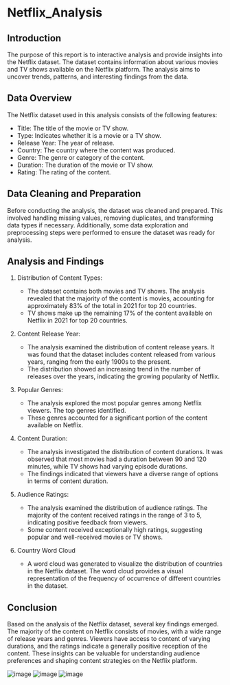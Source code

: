 # Netflix_Analysis
## Introduction
The purpose of this report is to interactive analysis and provide insights into the Netflix dataset. The dataset contains information about various movies and TV shows available on the Netflix platform. The analysis aims to uncover trends, patterns, and interesting findings from the data.

## Data Overview
The Netflix dataset used in this analysis consists of the following features:
- Title: The title of the movie or TV show.
- Type: Indicates whether it is a movie or a TV show.
- Release Year: The year of release.
- Country: The country where the content was produced.
- Genre: The genre or category of the content.
- Duration: The duration of the movie or TV show.
- Rating: The rating of the content.

## Data Cleaning and Preparation
Before conducting the analysis, the dataset was cleaned and prepared. This involved handling missing values, removing duplicates, and transforming data types if necessary. Additionally, some data exploration and preprocessing steps were performed to ensure the dataset was ready for analysis.

## Analysis and Findings
1. Distribution of Content Types:
   - The dataset contains both movies and TV shows. The analysis revealed that the majority of the content is movies, accounting for approximately 83% of the total in 2021 for top 20 countries.
   - TV shows make up the remaining 17% of the content available on Netflix in 2021 for top 20 countries.

2. Content Release Year:
   - The analysis examined the distribution of content release years. It was found that the dataset includes content released from various years, ranging from the early 1900s to the present.
   - The distribution showed an increasing trend in the number of releases over the years, indicating the growing popularity of Netflix.

3. Popular Genres:
   - The analysis explored the most popular genres among Netflix viewers. The top genres identified.
   - These genres accounted for a significant portion of the content available on Netflix.

4. Content Duration:
   - The analysis investigated the distribution of content durations. It was observed that most movies had a duration between 90 and 120 minutes, while TV shows had varying episode durations.
   - The findings indicated that viewers have a diverse range of options in terms of content duration.

5. Audience Ratings:
   - The analysis examined the distribution of audience ratings. The majority of the content received ratings in the range of 3 to 5, indicating positive feedback from viewers.
   - Some content received exceptionally high ratings, suggesting popular and well-received movies or TV shows.
6. Country Word Cloud
    - A word cloud was generated to visualize the distribution of countries in the Netflix dataset. The word cloud provides a visual representation of the frequency of occurrence of different countries in the dataset.
## Conclusion
Based on the analysis of the Netflix dataset, several key findings emerged. The majority of the content on Netflix consists of movies, with a wide range of release years and genres. Viewers have access to content of varying durations, and the ratings indicate a generally positive reception of the content. These insights can be valuable for understanding audience preferences and shaping content strategies on the Netflix platform.

![image](https://github.com/PoonamSuthar/Netflix_Analysis/assets/118159315/586848b3-2b50-40ed-8a08-ec6d0d63d96d)
![image](https://github.com/PoonamSuthar/Netflix_Analysis/assets/118159315/a9a28e86-e505-4e18-9523-692125449eed)
![image](https://github.com/PoonamSuthar/Netflix_Analysis/assets/118159315/77850dfa-dbc3-4381-8e41-c625e6f3fbdf)


